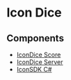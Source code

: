 # Icon Dice

## Components
- [IconDice Score](./icondice_score)
- [IconDice Server](./icondice_server)
- [IconSDK C#](./Icon_sdk_csharp)

